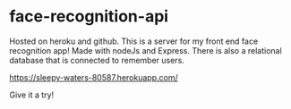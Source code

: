 # face-recognition-api
Hosted on heroku and github.
This is a server for my front end face recognition app! Made with nodeJs and Express. There is also a relational database that is connected to remember users. 

https://sleepy-waters-80587.herokuapp.com/


Give it a try!
